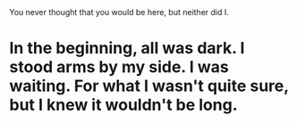<head>
  You never thought that you would be here, but neither did I.
  </head>
  
  <body>
  <h1>
    In the beginning, all was dark. I stood arms by my side. I was waiting. For what I wasn't quite sure, but I knew it wouldn't be long.
  </h1>
  </body>
